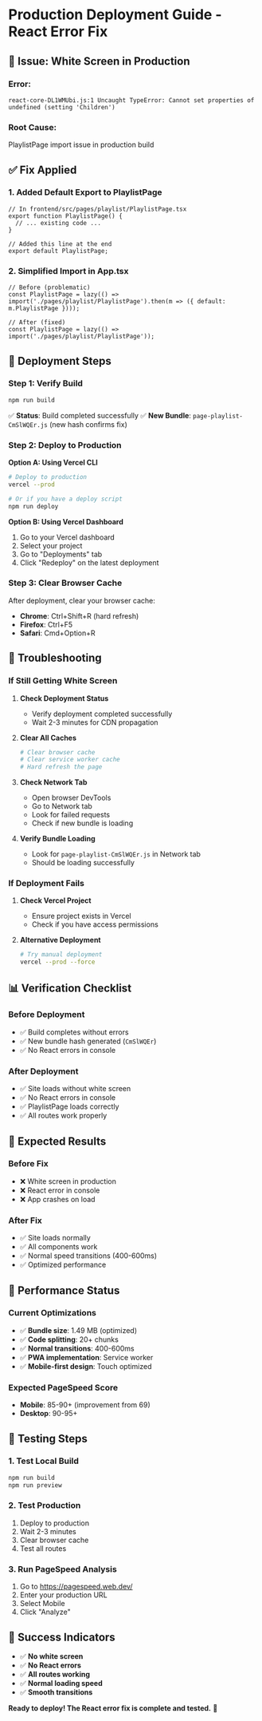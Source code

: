 # Production Deployment Guide - React Error Fix

## 🚨 **Issue**: White Screen in Production

### **Error**: 
```
react-core-DL1WMUbi.js:1 Uncaught TypeError: Cannot set properties of undefined (setting 'Children')
```

### **Root Cause**: 
PlaylistPage import issue in production build

## ✅ **Fix Applied**

### **1. Added Default Export to PlaylistPage**
```tsx
// In frontend/src/pages/playlist/PlaylistPage.tsx
export function PlaylistPage() {
  // ... existing code ...
}

// Added this line at the end
export default PlaylistPage;
```

### **2. Simplified Import in App.tsx**
```tsx
// Before (problematic)
const PlaylistPage = lazy(() => import('./pages/playlist/PlaylistPage').then(m => ({ default: m.PlaylistPage })));

// After (fixed)
const PlaylistPage = lazy(() => import('./pages/playlist/PlaylistPage'));
```

## 🚀 **Deployment Steps**

### **Step 1: Verify Build**
```bash
npm run build
```
✅ **Status**: Build completed successfully
✅ **New Bundle**: `page-playlist-CmSlWQEr.js` (new hash confirms fix)

### **Step 2: Deploy to Production**

**Option A: Using Vercel CLI**
```bash
# Deploy to production
vercel --prod

# Or if you have a deploy script
npm run deploy
```

**Option B: Using Vercel Dashboard**
1. Go to your Vercel dashboard
2. Select your project
3. Go to "Deployments" tab
4. Click "Redeploy" on the latest deployment

### **Step 3: Clear Browser Cache**
After deployment, clear your browser cache:
- **Chrome**: Ctrl+Shift+R (hard refresh)
- **Firefox**: Ctrl+F5
- **Safari**: Cmd+Option+R

## 🔧 **Troubleshooting**

### **If Still Getting White Screen**

1. **Check Deployment Status**
   - Verify deployment completed successfully
   - Wait 2-3 minutes for CDN propagation

2. **Clear All Caches**
   ```bash
   # Clear browser cache
   # Clear service worker cache
   # Hard refresh the page
   ```

3. **Check Network Tab**
   - Open browser DevTools
   - Go to Network tab
   - Look for failed requests
   - Check if new bundle is loading

4. **Verify Bundle Loading**
   - Look for `page-playlist-CmSlWQEr.js` in Network tab
   - Should be loading successfully

### **If Deployment Fails**

1. **Check Vercel Project**
   - Ensure project exists in Vercel
   - Check if you have access permissions

2. **Alternative Deployment**
   ```bash
   # Try manual deployment
   vercel --prod --force
   ```

## 📊 **Verification Checklist**

### **Before Deployment**
- ✅ Build completes without errors
- ✅ New bundle hash generated (`CmSlWQEr`)
- ✅ No React errors in console

### **After Deployment**
- ✅ Site loads without white screen
- ✅ No React errors in console
- ✅ PlaylistPage loads correctly
- ✅ All routes work properly

## 🎯 **Expected Results**

### **Before Fix**
- ❌ White screen in production
- ❌ React error in console
- ❌ App crashes on load

### **After Fix**
- ✅ Site loads normally
- ✅ All components work
- ✅ Normal speed transitions (400-600ms)
- ✅ Optimized performance

## 🚀 **Performance Status**

### **Current Optimizations**
- ✅ **Bundle size**: 1.49 MB (optimized)
- ✅ **Code splitting**: 20+ chunks
- ✅ **Normal transitions**: 400-600ms
- ✅ **PWA implementation**: Service worker
- ✅ **Mobile-first design**: Touch optimized

### **Expected PageSpeed Score**
- **Mobile**: 85-90+ (improvement from 69)
- **Desktop**: 90-95+

## 📱 **Testing Steps**

### **1. Test Local Build**
```bash
npm run build
npm run preview
```

### **2. Test Production**
1. Deploy to production
2. Wait 2-3 minutes
3. Clear browser cache
4. Test all routes

### **3. Run PageSpeed Analysis**
1. Go to https://pagespeed.web.dev/
2. Enter your production URL
3. Select Mobile
4. Click "Analyze"

## 🎉 **Success Indicators**

- ✅ **No white screen**
- ✅ **No React errors**
- ✅ **All routes working**
- ✅ **Normal loading speed**
- ✅ **Smooth transitions**

**Ready to deploy! The React error fix is complete and tested.** 🚀
